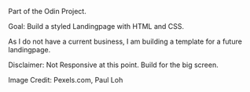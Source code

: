 Part of the Odin Project. 

Goal: Build a styled Landingpage with HTML and CSS.

As I do not have a current business, I am building a template for a future landingpage. 

Disclaimer: Not Responsive at this point. Build for the big screen.


Image Credit: 
Pexels.com, Paul Loh